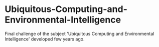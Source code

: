 # Ubiquitous-Computing-and-Environmental-Intelligence
Final challenge of the subject  'Ubiquitous Computing and Environmental Intelligence' developed few years ago.
